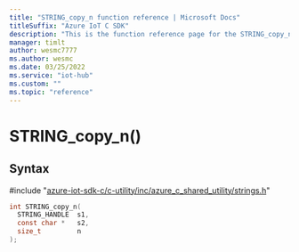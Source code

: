```yaml
---                             
title: "STRING_copy_n function reference | Microsoft Docs" 
titleSuffix: "Azure IoT C SDK"            
description: "This is the function reference page for the STRING_copy_n() function in the Azure IoT C SDK. This SDK is used with Azure IoT Hub and Azure IoT Hub Device Provisioning Service"            
manager: timlt                 
author: wesmc7777              
ms.author: wesmc               
ms.date: 03/25/2022                    
ms.service: "iot-hub"             
ms.custom: ""                
ms.topic: "reference"        
---                            
```


# STRING_copy_n()

## Syntax

\#include "[azure-iot-sdk-c/c-utility/inc/azure_c_shared_utility/strings.h](../strings-h.md)"  
```C
int STRING_copy_n(
  STRING_HANDLE  s1,
  const char *   s2,
  size_t         n
);
```

